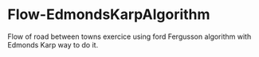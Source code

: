 # Flow-EdmondsKarpAlgorithm
Flow of road between towns exercice using ford Fergusson algorithm with Edmonds Karp way to do it.
